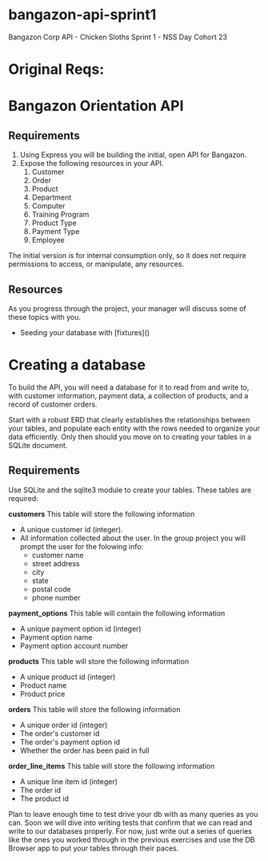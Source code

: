 # bangazon-api-sprint1
Bangazon Corp API - Chicken Sloths Sprint 1 - NSS Day Cohort 23

# Original Reqs:

# Bangazon Orientation API

## Requirements

1. Using Express you will be building the initial, open API for Bangazon.
1. Expose the following resources in your API.
    1. Customer
    1. Order
    1. Product
    1. Department
    1. Computer
    1. Training Program
    1. Product Type
    1. Payment Type
    1. Employee

The initial version is for internal consumption only, so it does not require permissions to access, or manipulate, any resources.

## Resources

As you progress through the project, your manager will discuss some of these topics with you.

* Seeding your database with [fixtures](\)

# Creating a database
To build the API, you will need a database for it to read from and write to, with customer information, payment data, a collection of products, and a record of customer orders.

Start with a robust ERD that clearly establishes the relationships between your tables, and populate each entity with the rows needed to organize your data efficiently. Only then should you move on to creating your tables in a SQLite document.

## Requirements
Use SQLite and the sqlite3 module to create your tables. These tables are required:

**customers**
This table will store the following information
+ A unique customer id (integer).
+ All information collected about the user. In the group project you will prompt the user for the folowing info:
    + customer name
    + street address
    + city
    + state
    + postal code
    + phone number

**payment_options**
This table will contain the following information
+ A unique payment option id (integer)
+ Payment option name
+ Payment option account number

**products**
This table will store the following information
+ A unique product id (integer)
+ Product name
+ Product price

**orders**
This table will store the following information
+ A unique order id (integer)
+ The order's customer id
+ The order's payment option id
+ Whether the order has been paid in full

**order_line_items**
This table will store the following information
+ A unique line item id (integer)
+ The order id
+ The product id

Plan to leave enough time to test drive your db with as many queries as you can. Soon we will dive into writing tests that confirm that we can read and write to our databases properly. For now, just write out a series of queries like the ones you worked through in the previous exercises and use the DB Browser app to put your tables through their paces.

